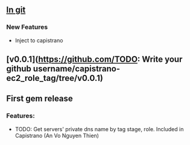 ## [In git](https://github.com/heosuax/capistrano-ec2_role_tag/compare/v0.0.1...HEAD)

### New Features
* Inject to capistrano

## [v0.0.1](https://github.com/TODO: Write your github username/capistrano-ec2_role_tag/tree/v0.0.1)

## First gem release

### Features:
* TODO: Get servers' private dns name by tag stage, role. Included in Capistrano (An Vo Nguyen Thien)
